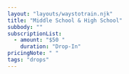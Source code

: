 ```yaml
---
layout: "layouts/waystotrain.njk"
title: "Middle School & High School"
subbody: ""
subscriptionList:
  - amount: "$50 "
    duration: "Drop-In"
pricingNote: " "
tags: "drops"
---
```

